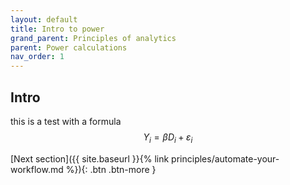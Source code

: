 ```yaml
---
layout: default
title: Intro to power
grand_parent: Principles of analytics
parent: Power calculations
nav_order: 1
---
```


## Intro

this is a test with a formula $$Y_i = \beta D_i + \varepsilon_i$$

<span class="fs-8">
[Next section]({{ site.baseurl }}{% link principles/automate-your-workflow.md %}){: .btn .btn-more }
</span>